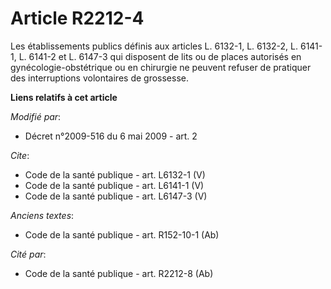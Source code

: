 # Article R2212-4

Les établissements publics définis aux articles L. 6132-1, L. 6132-2, 
L. 6141-1, L. 6141-2 et L. 6147-3 qui disposent de lits ou de places autorisés en gynécologie-obstétrique ou en chirurgie ne
peuvent refuser de pratiquer des interruptions volontaires de grossesse.

**Liens relatifs à cet article**

_Modifié par_:

  - Décret n°2009-516 du 6 mai 2009 - art. 2

_Cite_:

  - Code de la santé publique - art. L6132-1 (V)
  - Code de la santé publique - art. L6141-1 (V)
  - Code de la santé publique - art. L6147-3 (V)

_Anciens textes_:

  - Code de la santé publique - art. R152-10-1 (Ab)

_Cité par_:

  - Code de la santé publique - art. R2212-8 (Ab)
